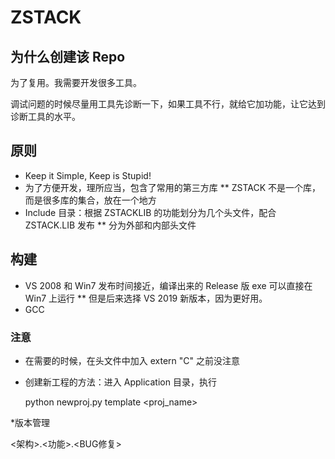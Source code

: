 # ZSTACK

## 为什么创建该 Repo

为了复用。我需要开发很多工具。

调试问题的时候尽量用工具先诊断一下，如果工具不行，就给它加功能，让它达到诊断工具的水平。

## 原则

* Keep it Simple, Keep is Stupid!
* 为了方便开发，理所应当，包含了常用的第三方库
** ZSTACK 不是一个库，而是很多库的集合，放在一个地方
* Include 目录：根据 ZSTACKLIB 的功能划分为几个头文件，配合 ZSTACK.LIB 发布
** 分为外部和内部头文件

## 构建

* VS 2008 和 Win7 发布时间接近，编译出来的 Release 版 exe 可以直接在 Win7 上运行
** 但是后来选择 VS 2019 新版本，因为更好用。
* GCC

### 注意

* 在需要的时候，在头文件中加入 extern "C" 之前没注意
* 创建新工程的方法：进入 Application 目录，执行

  python newproj.py template <proj_name>

*版本管理

  <架构>.<功能>.<BUG修复>
